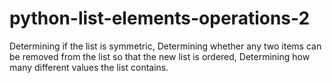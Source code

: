 # python-list-elements-operations-2
Determining if the list is symmetric, Determining whether any two items can be removed from the list so that the new list is ordered, Determining how many different values the list contains.
